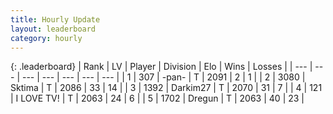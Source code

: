 ```yaml
---
title: Hourly Update
layout: leaderboard
category: hourly
---
```


{: .leaderboard}
| Rank | LV | Player | Division | Elo | Wins | Losses |
| --- | --- | --- | --- | --- | --- | --- |
| <span data-change="0">1</span> | 307 | <span title="ID: 719486">-pan-</span> | T | <span data-change="0">2091</span> | <span data-change="0">2</span> | <span data-change="0">1</span> |
| <span data-change="0">2</span> | 3080 | <span title="ID: 353063">Sktima</span> | T | <span data-change="0">2086</span> | <span data-change="0">33</span> | <span data-change="0">14</span> |
| <span data-change="0">3</span> | 1392 | <span title="ID: 694036">Darkim27</span> | T | <span data-change="-15">2070</span> | <span data-change="0">31</span> | <span data-change="1">7</span> |
| <span data-change="0">4</span> | 121 | <span title="ID: 756304">I LOVE TV!</span> | T | <span data-change="0">2063</span> | <span data-change="0">24</span> | <span data-change="0">6</span> |
| <span data-change="0">5</span> | 1702 | <span title="ID: 337810">Dregun</span> | T | <span data-change="0">2063</span> | <span data-change="0">40</span> | <span data-change="0">23</span> |